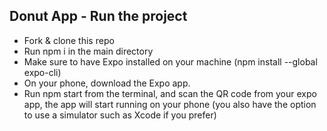 ## Donut App - Run the project
- Fork & clone this repo
- Run npm i in the main directory
- Make sure to have Expo installed on your machine (npm install --global expo-cli)
- On your phone, download the Expo app.
- Run npm start from the terminal, and scan the QR code from your expo app, the app will start running on your phone (you also have the option to use a simulator such as Xcode if you prefer)
